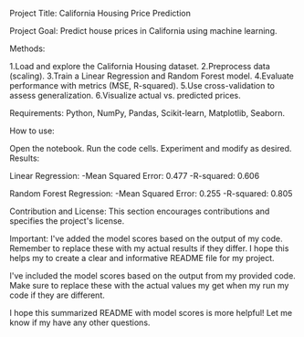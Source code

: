 Project Title: California Housing Price Prediction

Project Goal: Predict house prices in California using machine learning.

Methods:

1.Load and explore the California Housing dataset.
2.Preprocess data (scaling).
3.Train a Linear Regression and Random Forest model.
4.Evaluate performance with metrics (MSE, R-squared).
5.Use cross-validation to assess generalization.
6.Visualize actual vs. predicted prices.

Requirements: Python, NumPy, Pandas, Scikit-learn, Matplotlib, Seaborn.

How to use:

Open the notebook.
Run the code cells.
Experiment and modify as desired.
Results:

Linear Regression:
-Mean Squared Error: 0.477
-R-squared: 0.606

Random Forest Regression:
-Mean Squared Error: 0.255
-R-squared: 0.805

Contribution and License: This section encourages contributions and specifies the project's license.

Important: I've added the model scores based on the output of my code. Remember to replace these with my actual results if they differ. I hope this helps my to create a clear and informative README file for my project.

I've included the model scores based on the output from my provided code. Make sure to replace these with the actual values my get when my run my code if they are different.

I hope this summarized README with model scores is more helpful! Let me know if my have any other questions.
